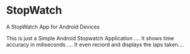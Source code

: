 # StopWatch
A StopWatch App for Android Devices

This is just a Simple Android Stopwatch Application ....
It shows time accuracy in miliseconds ....
It even reciord and displays the laps taken....

